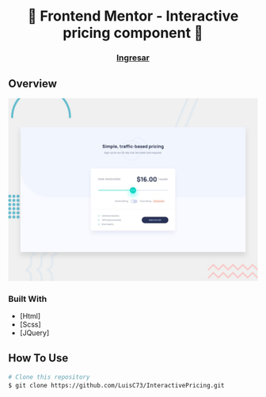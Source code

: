 
<h1 align="center">👋 Frontend Mentor - Interactive pricing component 🚀</h1>

<div align="center">
  <h3>
    <a href="https://luisc73.github.io/InteractivePricing/">
      Ingresar
    </a>
  </h3>
</div>

## Overview

![Design preview for the Interactive pricing component coding challenge](./src/design/desktop-preview.jpg)

### Built With

- [Html]
- [Scss]
- [JQuery]


## How To Use

```bash
# Clone this repository
$ git clone https://github.com/LuisC73/InteractivePricing.git

```


